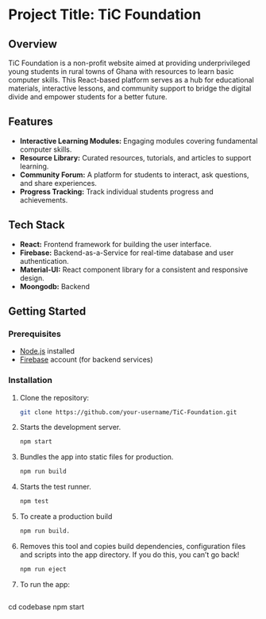 # Project Title: TiC Foundation

## Overview

TiC Foundation is a non-profit website aimed at providing underprivileged young students in rural towns of Ghana with resources to learn basic computer skills. This React-based platform serves as a hub for educational materials, interactive lessons, and community support to bridge the digital divide and empower students for a better future.

## Features

- **Interactive Learning Modules:** Engaging modules covering fundamental computer skills.
- **Resource Library:** Curated resources, tutorials, and articles to support learning.
- **Community Forum:** A platform for students to interact, ask questions, and share experiences.
- **Progress Tracking:** Track individual students progress and achievements.

## Tech Stack

- **React:** Frontend framework for building the user interface.
- **Firebase:** Backend-as-a-Service for real-time database and user authentication.
- **Material-UI:** React component library for a consistent and responsive design.
- **Moongodb:** Backend 

## Getting Started

### Prerequisites

- [Node.js](https://nodejs.org/) installed
- [Firebase](https://firebase.google.com/) account (for backend services)

### Installation

1. Clone the repository:

   ```bash
   git clone https://github.com/your-username/TiC-Foundation.git

   
2.  Starts the development server.
    ```bash
    npm start    

3. Bundles the app into static files for production.
    ```bash
    npm run build 

4. Starts the test runner.
    ```bash
    npm test
5. To create a production build
    ```bash
    npm run build.

6. Removes this tool and copies build dependencies, configuration files
    and scripts into the app directory. If you do this, you can’t go back!
    ```bash
    npm run eject

7. To run the app:
    ```bash
  cd codebase
  npm start
  

